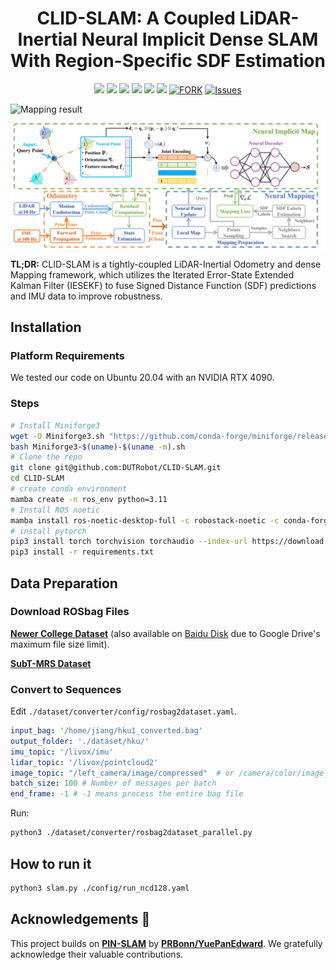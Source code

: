 <h1 align="center">CLID-SLAM: A Coupled LiDAR-Inertial Neural Implicit Dense SLAM With Region-Specific SDF Estimation</h1>

<p align="center">
  <a href="https://github.com/DUTRobot/CLID-SLAM/releases"><img src="https://img.shields.io/github/v/release/DUTRobot/CLID-SLAM?label=version" /></a>
  <a href="https://ieeexplore.ieee.org/abstract/document/10884955"><img src="https://img.shields.io/badge/Paper-IEEE RAL-004088.svg" /></a>
  <a href="https://github.com/DUTRobot/CLID-SLAM"><img src="https://img.shields.io/badge/python-3670A0?logo=python&logoColor=ffdd54" /></a>
  <a href="https://github.com/DUTRobot/CLID-SLAM"><img src="https://img.shields.io/badge/Linux-FCC624?logo=linux&logoColor=black" /></a>
  <a href="https://github.com/DUTRobot/CLID-SLAM/blob/main/LICENSE"><img src="https://img.shields.io/badge/License-MIT-blue.svg" /></a>
  <a href="https://github.com/DUTRobot/CLID-SLAM/stargazers"><img src="https://img.shields.io/github/stars/DUTRobot/CLID-SLAM.svg" /></a>
  <a href="https://github.com/DUTRobot/CLID-SLAM/network/members"><img alt="FORK" src="https://img.shields.io/github/forks/DUTRobot/CLID-SLAM?color=FF8000" /></a>
  <a href="https://github.com/DUTRobot/CLID-SLAM/issues"><img alt="Issues" src="https://img.shields.io/github/issues/DUTRobot/CLID-SLAM?color=0088ff"/></a>
</p>


![Mapping result](./assets/Mapping_result.png)
<div style="background-color:white; display:inline-block;">
  <img src="./assets/pipeline.png" />
</div>


**TL;DR:** CLID-SLAM is a tightly-coupled LiDAR-Inertial Odometry and dense Mapping framework, which utilizes the Iterated Error-State Extended Kalman Filter (IESEKF) to fuse Signed Distance Function (SDF) predictions and IMU data to improve robustness.

## Installation

### Platform Requirements
We tested our code on Ubuntu 20.04 with an NVIDIA RTX 4090.

### Steps

```bash
# Install Miniforge3
wget -O Miniforge3.sh "https://github.com/conda-forge/miniforge/releases/latest/download/Miniforge3-$(uname)-$(uname -m).sh"
bash Miniforge3-$(uname)-$(uname -m).sh
# Clone the repo
git clone git@github.com:DUTRobot/CLID-SLAM.git
cd CLID-SLAM
# create conda environment
mamba create -n ros_env python=3.11
# Install ROS noetic
mamba install ros-noetic-desktop-full -c robostack-noetic -c conda-forge
# install pytorch
pip3 install torch torchvision torchaudio --index-url https://download.pytorch.org/whl/cu128
pip3 install -r requirements.txt
```

## Data Preparation

### Download ROSbag Files
[**Newer College Dataset**](https://ori-drs.github.io/newer-college-dataset/) 
(also available on [Baidu Disk](https://pan.baidu.com/s/1yR92s4UGcphmGIqjo8pPCw?pwd=rrdf) due to Google Drive's maximum file size limit).

[**SubT-MRS Dataset**](https://superodometry.com/iccv23_challenge_LiI)

### Convert to Sequences
Edit `./dataset/converter/config/rosbag2dataset.yaml`.

  ```yaml
  input_bag: '/home/jiang/hku1_converted.bag'
  output_folder: './dataset/hku/'
  imu_topic: '/livox/imu'
  lidar_topic: '/livox/pointcloud2'
  image_topic: "/left_camera/image/compressed"  # or /camera/color/image_raw
  batch_size: 100 # Number of messages per batch
  end_frame: -1 # -1 means process the entire bag file
  ```

Run: 
  ```bash
  python3 ./dataset/converter/rosbag2dataset_parallel.py
  ```

## How to run it
```bash
python3 slam.py ./config/run_ncd128.yaml
```
## Acknowledgements 🙏

This project builds on [**PIN-SLAM**](https://github.com/PRBonn/PIN_SLAM) by [**PRBonn/YuePanEdward**](https://github.com/YuePanEdward). We gratefully acknowledge their valuable contributions.
